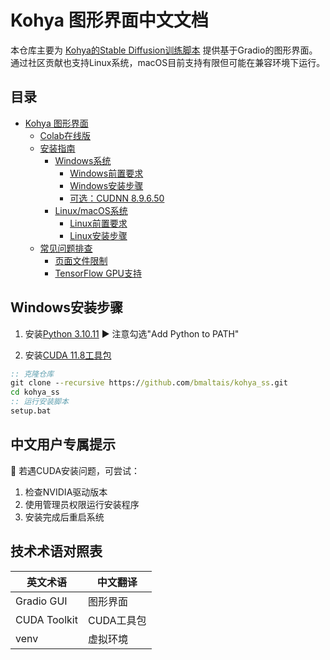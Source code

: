 # Kohya 图形界面中文文档

本仓库主要为 [Kohya的Stable Diffusion训练脚本](https://github.com/kohya-ss/sd-scripts) 提供基于Gradio的图形界面。通过社区贡献也支持Linux系统，macOS目前支持有限但可能在兼容环境下运行。

## 目录
- [Kohya 图形界面](#kohya-图形界面)
  - [Colab在线版](#colab在线版)
  - [安装指南](#安装指南)
    - [Windows系统](#windows系统)
      - [Windows前置要求](#windows前置要求)
      - [Windows安装步骤](#windows安装步骤)
      - [可选：CUDNN 8.9.6.50](#可选cudnn-89650)
    - [Linux/macOS系统](#linuxmacos系统)
      - [Linux前置要求](#linux前置要求)
      - [Linux安装步骤](#linux安装步骤)
  - [常见问题排查](#常见问题排查)
    - [页面文件限制](#页面文件限制)
    - [TensorFlow GPU支持](#tensorflow-gpu支持)

## Windows安装步骤
1. 安装[Python 3.10.11](https://www.python.org/ftp/python/3.10.11/python-3.10.11-amd64.exe)
   ▶️ 注意勾选"Add Python to PATH"

2. 安装[CUDA 11.8工具包](https://developer.nvidia.com/cuda-11-8-0-download-archive)

```bat
:: 克隆仓库
git clone --recursive https://github.com/bmaltais/kohya_ss.git
cd kohya_ss
:: 运行安装脚本
setup.bat
```

## 中文用户专属提示
🔧 若遇CUDA安装问题，可尝试：
1. 检查NVIDIA驱动版本
2. 使用管理员权限运行安装程序
3. 安装完成后重启系统

## 技术术语对照表
| 英文术语 | 中文翻译 |
|---------|--------|
|Gradio GUI|图形界面|
|CUDA Toolkit|CUDA工具包|
|venv|虚拟环境|